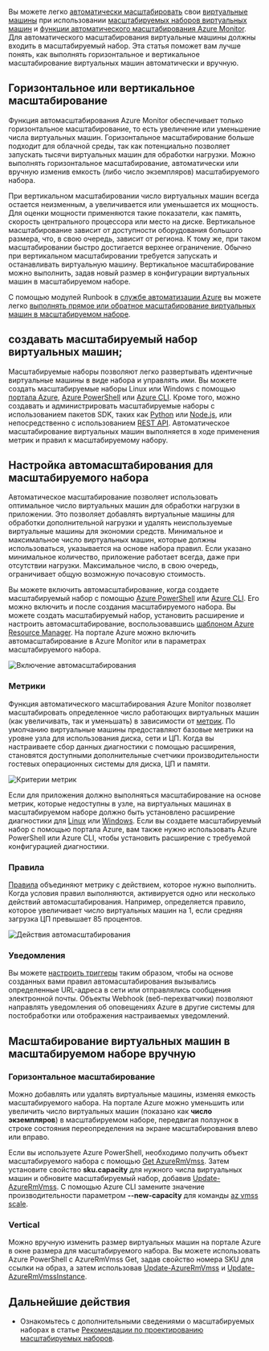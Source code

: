 Вы можете легко [автоматически масштабировать](../articles/monitoring-and-diagnostics/insights-autoscale-best-practices.md) свои [виртуальные машины](../articles/virtual-machines/windows/overview.md) при использовании [масштабируемых наборов виртуальных машин](../articles/virtual-machine-scale-sets/virtual-machine-scale-sets-overview.md) и [функции автоматического масштабирования Azure Monitor](../articles/monitoring-and-diagnostics/monitoring-overview-autoscale.md). Для автоматического масштабирования виртуальные машины должны входить в масштабируемый набор. Эта статья поможет вам лучше понять, как выполнять горизонтальное и вертикальное масштабирование виртуальных машин автоматически и вручную.

## <a name="horizontal-or-vertical-scaling"></a>Горизонтальное или вертикальное масштабирование

Функция автомасштабирования Azure Monitor обеспечивает только горизонтальное масштабирование, то есть увеличение или уменьшение числа виртуальных машин. Горизонтальное масштабирование больше подходит для облачной среды, так как потенциально позволяет запускать тысячи виртуальных машин для обработки нагрузки. Можно выполнять горизонтальное масштабирование, автоматически или вручную изменив емкость (либо число экземпляров) масштабируемого набора. 

При вертикальном масштабировании число виртуальных машин всегда остается неизменным, а увеличивается или уменьшается их мощность. Для оценки мощности применяются такие показатели, как память, скорость центрального процессора или место на диске. Вертикальное масштабирование зависит от доступности оборудования большого размера, что, в свою очередь, зависит от региона. К тому же, при таком масштабировании быстро достигается верхнее ограничение. Обычно при вертикальном масштабировании требуется запускать и останавливать виртуальную машину. Вертикальное масштабирование можно выполнить, задав новый размер в конфигурации виртуальных машин в масштабируемом наборе.

С помощью модулей Runbook в [службе автоматизации Azure](../articles/automation/automation-intro.md) вы можете легко [выполнять прямое или обратное масштабирование виртуальных машин в масштабируемом наборе](../articles/virtual-machine-scale-sets/virtual-machine-scale-sets-vertical-scale-reprovision.md).

## <a name="create-a-virtual-machine-scale-set"></a>создавать масштабируемый набор виртуальных машин;

Масштабируемые наборы позволяют легко развертывать идентичные виртуальные машины в виде набора и управлять ими. Вы можете создать масштабируемые наборы Linux или Windows с помощью [портала Azure](../articles/virtual-machine-scale-sets/virtual-machine-scale-sets-portal-create.md), [Azure PowerShell](../articles/virtual-machines/windows/tutorial-create-vmss.md) или [Azure CLI](../articles/virtual-machines/linux/tutorial-create-vmss.md). Кроме того, можно создавать и администрировать масштабируемые наборы с использованием пакетов SDK, таких как [Python](/develop/python) или [Node.js](/nodejs/azure), или непосредственно с использованием [REST API](/rest/api/compute/virtualmachinescalesets). Автоматическое масштабирование виртуальных машин выполняется в ходе применения метрик и правил к масштабируемому набору.

## <a name="configure-autoscale-for-a-scale-set"></a>Настройка автомасштабирования для масштабируемого набора

Автоматическое масштабирование позволяет использовать оптимальное число виртуальных машин для обработки нагрузки в приложении. Это позволяет добавлять виртуальные машины для обработки дополнительной нагрузки и удалять неиспользуемые виртуальные машины для экономии средств. Минимальное и максимальное число виртуальных машин, которые должны использоваться, указывается на основе набора правил. Если указано минимальное количество, приложение работает всегда, даже при отсутствии нагрузки. Максимальное число, в свою очередь, ограничивает общую возможную почасовую стоимость.

Вы можете включить автомасштабирование, когда создаете масштабируемый набор с помощью [Azure PowerShell](../articles/monitoring-and-diagnostics/insights-powershell-samples.md#create-and-manage-autoscale-settings) или [Azure CLI](https://docs.microsoft.com/cli/azure/monitor/autoscale-settings). Его можно включить и после создания масштабируемого набора. Вы можете создать масштабируемый набор, установить расширение и настроить автомасштабирование, воспользовавшись [шаблоном Azure Resource Manager](../articles/virtual-machine-scale-sets/virtual-machine-scale-sets-windows-autoscale.md). На портале Azure можно включить автомасштабирование в Azure Monitor или в параметрах масштабируемого набора.

![Включение автомасштабирования](./media/virtual-machines-autoscale/virtual-machines-autoscale-enable.png)
 
### <a name="metrics"></a>Метрики

Функция автоматического масштабирования Azure Monitor позволяет масштабировать определенное число работающих виртуальных машин (как увеличивать, так и уменьшать) в зависимости от [метрик](../articles/monitoring-and-diagnostics/insights-autoscale-common-metrics.md). По умолчанию виртуальные машины предоставляют базовые метрики на уровне узла для использования диска, сети и ЦП. Когда вы настраиваете сбор данных диагностики с помощью расширения, становятся доступными дополнительные счетчики производительности гостевых операционных системы для диска, ЦП и памяти.

![Критерии метрик](./media/virtual-machines-autoscale/virtual-machines-autoscale-criteria.png)

Если для приложения должно выполняться масштабирование на основе метрик, которые недоступны в узле, на виртуальных машинах в масштабируемом наборе должно быть установлено расширение диагностики для [Linux](../articles/virtual-machines/linux/diagnostic-extension.md) или [Windows](../articles/virtual-machines/windows/ps-extensions-diagnostics.md). Если вы создаете масштабируемый набор с помощью портала Azure, вам также нужно использовать Azure PowerShell или Azure CLI, чтобы установить расширение с требуемой конфигурацией диагностики.
 
### <a name="rules"></a>Правила

[Правила](../articles/monitoring-and-diagnostics/monitoring-autoscale-scale-by-custom-metric.md) объединяют метрику с действием, которое нужно выполнить. Когда условия правил выполняются, активируется одно или несколько действий автомасштабирования. Например, определяется правило, которое увеличивает число виртуальных машин на 1, если средняя загрузка ЦП превышает 85 процентов.

![Действия автомасштабирования](./media/virtual-machines-autoscale/virtual-machines-autoscale-actions.png)
 
### <a name="notifications"></a>Уведомления

Вы можете [настроить триггеры](../articles/monitoring-and-diagnostics/insights-autoscale-to-webhook-email.md) таким образом, чтобы на основе созданных вами правил автомасштабирования вызывались определенные URL-адреса в сети или отправлялись сообщения электронной почты. Объекты Webhook (веб-перехватчики) позволяют направлять уведомления об оповещениях Azure в другие системы для постобработки или отображения настраиваемых уведомлений.

## <a name="manually-scale-vms-in-a-scale-set"></a>Масштабирование виртуальных машин в масштабируемом наборе вручную

### <a name="horizontal"></a>Горизонтальное масштабирование

Можно добавлять или удалять виртуальные машины, изменяя емкость масштабируемого набора. На портале Azure можно уменьшить или увеличить число виртуальных машин (показано как **число экземпляров**) в масштабируемом наборе, передвигая ползунок в строке состояния переопределения на экране масштабирования влево или вправо.

Если вы используете Azure PowerShell, необходимо получить объект масштабируемого набора с помощью [Get AzureRmVmss](https://docs.microsoft.com/powershell/module/azurerm.compute/get-azurermvmss). Затем установите свойство **sku.capacity** для нужного числа виртуальных машин и обновите масштабируемый набор, добавив [Update-AzureRmVmss](https://docs.microsoft.com/powershell/module/azurerm.compute/update-azurermvmss). С помощью Azure CLI замените значение производительности параметром **--new-capacity** для команды [az vmss scale](https://docs.microsoft.com/cli/azure/vmss#scale).

### <a name="vertical"></a>Vertical

Можно вручную изменить размер виртуальных машин на портале Azure в окне размера для масштабируемого набора. Вы можете использовать Azure PowerShell с AzureRmVmss Get, задав свойство номера SKU для ссылки на образ, а затем использовав [Update-AzureRmVmss](https://docs.microsoft.com/powershell/module/azurerm.compute/update-azurermvmss) и [Update-AzureRmVmssInstance](https://docs.microsoft.com/powershell/module/azurerm.compute/update-azurermvmssinstance).

## <a name="next-steps"></a>Дальнейшие действия

- Ознакомьтесь с дополнительными сведениями о масштабируемых наборах в статье [Рекомендации по проектированию масштабируемых наборов](../articles/virtual-machine-scale-sets/virtual-machine-scale-sets-design-overview.md).


